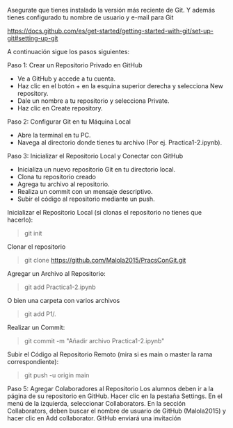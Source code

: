 
Asegurate que tienes instalado la versión más reciente de Git. Y además tienes configurado tu nombre de usuario y e-mail para Git

https://docs.github.com/es/get-started/getting-started-with-git/set-up-git#setting-up-git

A continuación sigue los pasos siguientes:

Paso 1: Crear un Repositorio Privado en GitHub
- Ve a GitHub y accede a tu cuenta.
- Haz clic en el botón + en la esquina superior derecha y selecciona New repository.
- Dale un nombre a tu repositorio y selecciona Private.
- Haz clic en Create repository.


Paso 2: Configurar Git en tu Máquina Local
- Abre la terminal en tu PC.
- Navega al directorio donde tienes tu archivo (Por ej. Practica1-2.ipynb).


Paso 3: Inicializar el Repositorio Local y Conectar con GitHub
- Inicializa un nuevo repositorio Git en tu directorio local.
- Clona tu repositorio creado
- Agrega tu archivo al repositorio.
- Realiza un commit con un mensaje descriptivo.
- Subir el código al repositorio mediante un push.

Inicializar el Repositorio Local (si clonas el repositorio no tienes que hacerlo): 

> git init

Clonar el repositorio

> git clone https://github.com/Malola2015/PracsConGit.git

Agregar un Archivo al Repositorio:

> git add Practica1-2.ipynb

O bien una carpeta con varios archivos

> git add P1/.

Realizar un Commit:
> git commit -m "Añadir archivo Practica1-2.ipynb"

Subir el Código al Repositorio Remoto (mira si es main o master la rama correspondiente):
> git push -u origin main


Paso 5: Agregar Colaboradores al Repositorio
Los alumnos deben ir a la página de su repositorio en GitHub.
Hacer clic en la pestaña Settings.
En el menú de la izquierda, seleccionar Collaborators.
En la sección Collaborators, deben buscar el nombre de usuario de GitHub (Malola2015) y hacer clic en Add collaborator.
GitHub enviará una invitación
